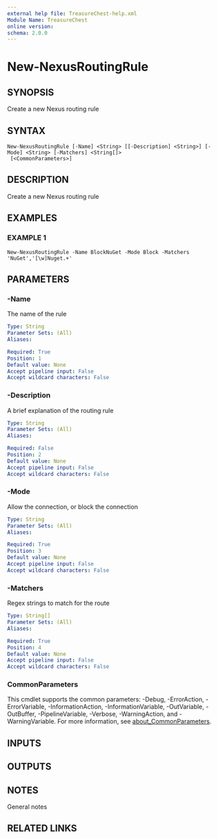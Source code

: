```yaml
---
external help file: TreasureChest-help.xml
Module Name: TreasureChest
online version:
schema: 2.0.0
---
```


# New-NexusRoutingRule

## SYNOPSIS
Create a new Nexus routing rule

## SYNTAX

```
New-NexusRoutingRule [-Name] <String> [[-Description] <String>] [-Mode] <String> [-Matchers] <String[]>
 [<CommonParameters>]
```

## DESCRIPTION
Create a new Nexus routing rule

## EXAMPLES

### EXAMPLE 1
```
New-NexusRoutingRule -Name BlockNuGet -Mode Block -Matchers 'NuGet','[\w]Nuget.+'
```

## PARAMETERS

### -Name
The name of the rule

```yaml
Type: String
Parameter Sets: (All)
Aliases:

Required: True
Position: 1
Default value: None
Accept pipeline input: False
Accept wildcard characters: False
```

### -Description
A brief explanation of the routing rule

```yaml
Type: String
Parameter Sets: (All)
Aliases:

Required: False
Position: 2
Default value: None
Accept pipeline input: False
Accept wildcard characters: False
```

### -Mode
Allow the connection, or block the connection

```yaml
Type: String
Parameter Sets: (All)
Aliases:

Required: True
Position: 3
Default value: None
Accept pipeline input: False
Accept wildcard characters: False
```

### -Matchers
Regex strings to match for the route

```yaml
Type: String[]
Parameter Sets: (All)
Aliases:

Required: True
Position: 4
Default value: None
Accept pipeline input: False
Accept wildcard characters: False
```

### CommonParameters
This cmdlet supports the common parameters: -Debug, -ErrorAction, -ErrorVariable, -InformationAction, -InformationVariable, -OutVariable, -OutBuffer, -PipelineVariable, -Verbose, -WarningAction, and -WarningVariable. For more information, see [about_CommonParameters](http://go.microsoft.com/fwlink/?LinkID=113216).

## INPUTS

## OUTPUTS

## NOTES
General notes

## RELATED LINKS
